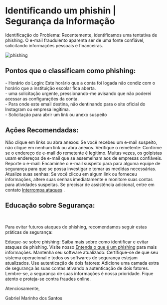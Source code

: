 # Identificando um phishin | Segurança da Informação

Identificação do Problema: Recentemente, identificamos uma tentativa de phishing. O e-mail fraudulento aparenta ser de uma fonte confiável, solicitando informações pessoais e financeiras.

![phishing](https://github.com/user-attachments/assets/a4e4050b-f928-48d9-b414-0954f48db78a)

<h2>Pontos que o classificam como phishing:</h2>
<p>
  - Horário do Login: Este horário que a conta foi logada não condiz com o horário que a instituição escolar fica aberta. <br>
  - uma solicitação urgente, pressionando-me avisando que não poderei acessar as configurações da conta.
<br>
  - Para onde este email destina, não dentinando para o site oficial do Instagram ou empresa legítima.
<br>
  - Solicitação para abrir um link ou anexo suspeito
  
</p>

<h2>Ações Recomendadas:</h2>

Não clique em links ou abra anexos: Se você recebeu um e-mail suspeito, não clique em nenhum link ou abra anexos.
Verifique o remetente: Confirme se o endereço de e-mail do remetente é legítimo. Muitas vezes, os golpistas usam endereços de e-mail que se assemelham aos de empresas confiáveis.
Reporte o e-mail: Encaminhe o e-mail suspeito para para alguma equipe de segurança para que se possa investigar e tomar as medidas necessárias.
Atualize suas senhas: Se você clicou em algum link ou forneceu informações, altere suas senhas imediatamente e monitore suas contas para atividades suspeitas. Se precisar de assistência adicional, entre em contato <a href="https://www.akamai.com/pt/why-akamai/stop-cyberthreats">Interrompa ataques</a> .

<h2>Educação sobre Segurança:</h2> <br>

Para evitar futuros ataques de phishing, recomendamos seguir estas práticas de segurança:

Eduque-se sobre phishing: Saiba mais sobre como identificar e evitar ataques de phishing. Visite nosso <a href="https://prodest.es.gov.br/entenda-o-que-e-phishing-e-adote-medidas-para-evita-lo">Entenda o que é um phishing</a> para mais informações.
Mantenha seu software atualizado: Certifique-se de que seu sistema operacional e todos os softwares de segurança estejam atualizados.
Use autenticação de dois fatores: Adicione uma camada extra de segurança às suas contas ativando a autenticação de dois fatores.
Lembre-se, a segurança de suas informações é nossa prioridade. Fique atento e proteja-se contra fraudes online.

Atenciosamente,

Gabriel Marinho dos Santos
